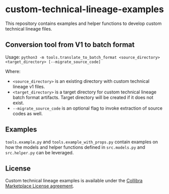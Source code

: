 # custom-technical-lineage-examples

This repository contains examples and helper functions to develop custom technical lineage files.

## Conversion tool from V1 to batch format

Usage:
```python3 -m tools.translate_to_batch_format <source_directory> <target_directory> [--migrate_source_code]```

Where:
 * `<source_directory>` is an existing directory with custom technical lineage v1 files.
 * `<target_directory>` is a target directory for custom technical lineage batch format artifacts. Target directory will be created if it does not exist.
 * `--migrate_source_code` is an optional flag to invoke extraction of source codes as well.

## Examples

`tools.example.py` and `tools.example_with_props.py` contain examples on how the models and helper functions defined in `src.models.py` and `src.helper.py` can be leveraged.

## License

Custom technical lineage examples is available under the [Collibra Marketplace License agreement](https://www.collibra.com/us/en/legal/documents/collibra-marketplace-license-agreement).